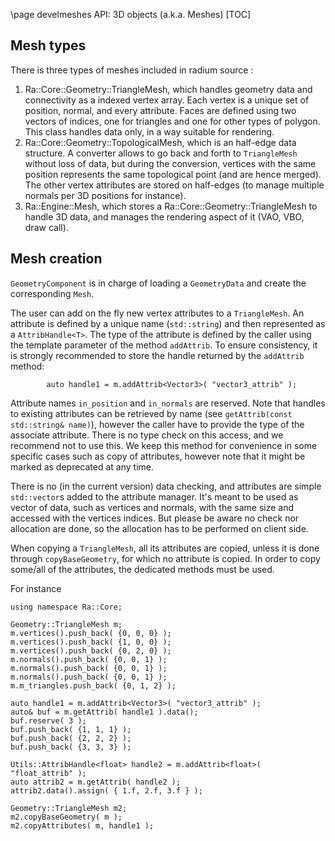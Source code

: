 \page develmeshes API: 3D objects (a.k.a. Meshes)
[TOC]

## Mesh types
There is three types of meshes included in radium source :
 1. Ra::Core::Geometry::TriangleMesh, which handles geometry data and connectivity as a indexed vertex array.
Each vertex is a unique set of position, normal, and every attribute.
Faces are defined using two vectors of indices, one for triangles and one for other types of polygon.
This class handles data only, in a way suitable for rendering.
 2. Ra::Core::Geometry::TopologicalMesh, which is an half-edge data structure. A converter allows to go back and forth to `TriangleMesh`
without loss of data, but during the conversion, vertices with the same position represents the same topological point
(and are hence merged). The other vertex attributes are stored on half-edges (to manage multiple normals per 3D positions
for instance).
 3. Ra::Engine::Mesh, which stores a Ra::Core::Geometry::TriangleMesh to handle 3D data, and manages the rendering aspect of it (VAO, VBO, draw call).


## Mesh creation
`GeometryComponent` is in charge of loading a `GeometryData` and create the corresponding `Mesh`.

The user can add on the fly new vertex attributes to a `TriangleMesh`.
An attribute is defined by a unique name (`std::string`) and then represented as a `AttribHandle<T>`.
The type of the attribute is defined by the caller using the template parameter of the method `addAttrib`.
To ensure consistency, it is strongly recommended to store the handle returned by the `addAttrib` method:
~~~{.cpp}
        auto handle1 = m.addAttrib<Vector3>( "vector3_attrib" );
~~~
Attribute names `in_position` and `in_normals` are reserved.
Note that handles to existing attributes can be retrieved by name (see `getAttrib(const std::string& name)`), however
the caller have to provide the type of the associate attribute.
There is no type check on this access, and we recommend not to use this. We keep this method for convenience in some
specific cases such as copy of attributes, however note that it might be marked as deprecated at any time.

There is no (in the current version) data checking, and attributes are simple `std::vector`s added to the attribute
manager. It's meant to be used as vector of data, such as vertices and normals, with the same size and accessed with
the vertices indices. But please be aware no check nor allocation are done, so the allocation has to be performed on
client side.

When copying a `TriangleMesh`, all its attributes are copied, unless it is done through `copyBaseGeometry`, for which
no attribute is copied.
In order to copy some/all of the attributes, the dedicated methods must be used.

For instance
~~~{.cpp}
using namespace Ra::Core;

Geometry::TriangleMesh m;
m.vertices().push_back( {0, 0, 0} );
m.vertices().push_back( {1, 0, 0} );
m.vertices().push_back( {0, 2, 0} );
m.normals().push_back( {0, 0, 1} );
m.normals().push_back( {0, 0, 1} );
m.normals().push_back( {0, 0, 1} );
m.m_triangles.push_back( {0, 1, 2} );

auto handle1 = m.addAttrib<Vector3>( "vector3_attrib" );
auto& buf = m.getAttrib( handle1 ).data();
buf.reserve( 3 );
buf.push_back( {1, 1, 1} );
buf.push_back( {2, 2, 2} );
buf.push_back( {3, 3, 3} );

Utils::AttribHandle<float> handle2 = m.addAttrib<float>( "float_attrib" );
auto attrib2 = m.getAttrib( handle2 );
attrib2.data().assign( { 1.f, 2.f, 3.f } );

Geometry::TriangleMesh m2;
m2.copyBaseGeometry( m );
m2.copyAttributes( m, handle1 );
~~~

